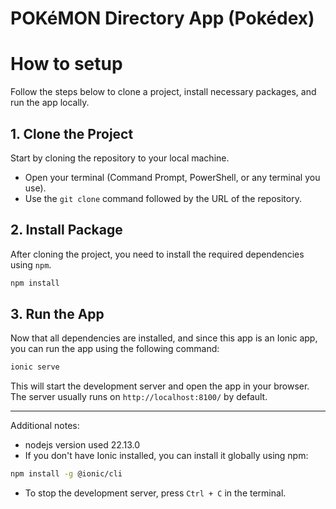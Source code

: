 # POKéMON Directory App (Pokédex)

# How to setup
Follow the steps below to clone a project, install necessary packages, and run the app locally.

## 1. Clone the Project

Start by cloning the repository to your local machine.

- Open your terminal (Command Prompt, PowerShell, or any terminal you use).
- Use the `git clone` command followed by the URL of the repository.

## 2. Install Package 
After cloning the project, you need to install the required dependencies using `npm`.
```bash
npm install
```

## 3. Run the App
Now that all dependencies are installed, and since this app is an Ionic app, you can run the app using the following command:
```bash
ionic serve
```
This will start the development server and open the app in your browser. The server usually runs on `http://localhost:8100/` by default.

---

Additional notes:
- nodejs version used 22.13.0
- If you don't have Ionic installed, you can install it globally using npm:
```bash
npm install -g @ionic/cli
```
- To stop the development server, press `Ctrl + C` in the terminal.